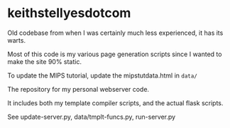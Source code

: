 # keithstellyesdotcom
Old codebase from when I was certainly much less experienced, it has its warts.

Most of this code is my various page generation scripts since I wanted
to make the site 90% static.

To update the MIPS tutorial, update the mipstutdata.html in `data/`

The repository for my personal webserver code.

It includes both my template compiler scripts, and the actual flask scripts.

See update-server.py, data/tmplt-funcs.py, run-server.py

